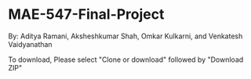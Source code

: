 # MAE-547-Final-Project
By: Aditya Ramani, Aksheshkumar Shah, Omkar Kulkarni, and Venkatesh Vaidyanathan

To download, Please select "Clone or download" followed by "Download ZIP"
